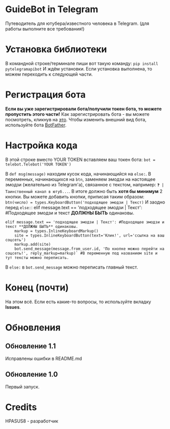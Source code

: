 # GuideBot in Telegram
 Путеводитель для ютубера/известного человека в Telegram. (для работы выполните все требования!)


# Установка библиотеки
В командной строке/терминале пиши вот такую команду: 
`pip install pytelegramapibot`
И ждём установки. Если установка выполнена, то можем переходить к следующей части.

# Регистрация бота
**Если вы уже зарегистрировали бота/получили токен бота, то можете пропустить этого части!**
Как зарегистрировать бота - вы можете посмотреть, кликнув на [это](https://habr.com/ru/articles/697052/).
Чтобы изменить внешний вид бота, используйте бота [BotFather](https://t.me/botfather).

# Настройка кода
В этой строке вместо YOUR TOKEN вставляем ваш токен бота:
`bot = telebot.Telebot('YOUR TOKEN')`

В `def msg(message)` находим кусок кода, начинающийся на `else:`. В переменных, начинающихся на `btn`, заменяем эмодзи на настоящее эмодзи (желательно из Telegram'а), связанное с текстом, например: `❓ | Таинственный канал в ютуб...`. 
В итоге должно быть **хотя бы минимум** 2 кнопки. Вы можете добавить кнопки, приписая таким образом:
`btn(число) = types.KeyboardButton('подходящее эмодзи | Текст)`
И заодно перед `else:`:
elif message.text == 'подходящее эмодзи | Текст': #Подходящее эмодзи и текст **ДОЛЖНЫ БЫТЬ** одинаковы.
```
elif message.text == 'подходящее эмодзи | Текст': #Подходящее эмодзи и текст **ДОЛЖНЫ БЫТЬ** одинаковы.
    markup = types.InlineKeyboardMarkup()
    site = types.InlineKeyboardButton(text='Клик!', url='ссылка на ваш соцсеть')
    markup.add(site)
    bot.send_message(message.from_user.id, 'По кнопке можно перейти на соцсеть!', reply_markup=markup)` #В переменную под названием site и тут тексты можно переписать.
```

В `else:` в `bot.send_message` можно переписать главный текст.

# Конец (почти)
На этом всё. Если есть какие-то вопросы, то используйте вкладку **Issues**.

# Обновления
## Обновление 1.1
Исправлены ошибки в README.md
## Обновление 1.0
Первый запуск.

# Credits
HPASUS8 - разработчик